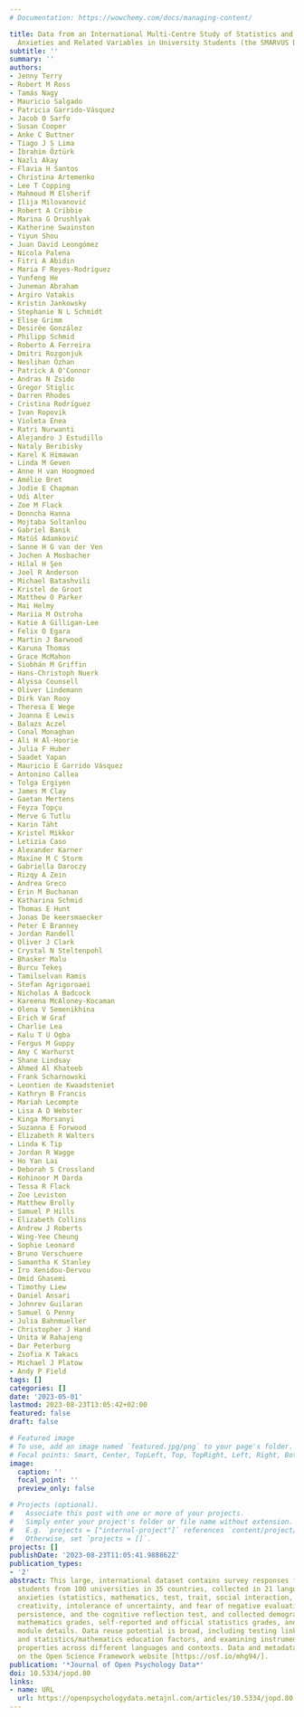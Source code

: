 ```yaml
---
# Documentation: https://wowchemy.com/docs/managing-content/

title: Data from an International Multi-Centre Study of Statistics and Mathematics
  Anxieties and Related Variables in University Students (the SMARVUS Dataset)
subtitle: ''
summary: ''
authors:
- Jenny Terry
- Robert M Ross
- Tamás Nagy
- Mauricio Salgado
- Patricia Garrido-Vásquez
- Jacob O Sarfo
- Susan Cooper
- Anke C Buttner
- Tiago J S Lima
- İbrahim Öztürk
- Nazlı Akay
- Flavia H Santos
- Christina Artemenko
- Lee T Copping
- Mahmoud M Elsherif
- Ilija Milovanović
- Robert A Cribbie
- Marina G Drushlyak
- Katherine Swainston
- Yiyun Shou
- Juan David Leongómez
- Nicola Palena
- Fitri A Abidin
- Maria F Reyes-Rodríguez
- Yunfeng He
- Juneman Abraham
- Argiro Vatakis
- Kristin Jankowsky
- Stephanie N L Schmidt
- Elise Grimm
- Desirée González
- Philipp Schmid
- Roberto A Ferreira
- Dmitri Rozgonjuk
- Neslihan Özhan
- Patrick A O'Connor
- Andras N Zsido
- Gregor Stiglic
- Darren Rhodes
- Cristina Rodríguez
- Ivan Ropovik
- Violeta Enea
- Ratri Nurwanti
- Alejandro J Estudillo
- Nataly Beribisky
- Karel K Himawan
- Linda M Geven
- Anne H van Hoogmoed
- Amélie Bret
- Jodie E Chapman
- Udi Alter
- Zoe M Flack
- Donncha Hanna
- Mojtaba Soltanlou
- Gabriel Banik
- Matúš Adamkovič
- Sanne H G van der Ven
- Jochen A Mosbacher
- Hilal H Şen
- Joel R Anderson
- Michael Batashvili
- Kristel de Groot
- Matthew O Parker
- Mai Helmy
- Mariia M Ostroha
- Katie A Gilligan-Lee
- Felix O Egara
- Martin J Barwood
- Karuna Thomas
- Grace McMahon
- Siobhán M Griffin
- Hans-Christoph Nuerk
- Alyssa Counsell
- Oliver Lindemann
- Dirk Van Rooy
- Theresa E Wege
- Joanna E Lewis
- Balazs Aczel
- Conal Monaghan
- Ali H Al-Hoorie
- Julia F Huber
- Saadet Yapan
- Mauricio E Garrido Vásquez
- Antonino Callea
- Tolga Ergiyen
- James M Clay
- Gaetan Mertens
- Feyza Topçu
- Merve G Tutlu
- Karin Täht
- Kristel Mikkor
- Letizia Caso
- Alexander Karner
- Maxine M C Storm
- Gabriella Daroczy
- Rizqy A Zein
- Andrea Greco
- Erin M Buchanan
- Katharina Schmid
- Thomas E Hunt
- Jonas De keersmaecker
- Peter E Branney
- Jordan Randell
- Oliver J Clark
- Crystal N Steltenpohl
- Bhasker Malu
- Burcu Tekeş
- Tamilselvan Ramis
- Stefan Agrigoroaei
- Nicholas A Badcock
- Kareena McAloney-Kocaman
- Olena V Semenikhina
- Erich W Graf
- Charlie Lea
- Kalu T U Ogba
- Fergus M Guppy
- Amy C Warhurst
- Shane Lindsay
- Ahmed Al Khateeb
- Frank Scharnowski
- Leontien de Kwaadsteniet
- Kathryn B Francis
- Mariah Lecompte
- Lisa A D Webster
- Kinga Morsanyi
- Suzanna E Forwood
- Elizabeth R Walters
- Linda K Tip
- Jordan R Wagge
- Ho Yan Lai
- Deborah S Crossland
- Kohinoor M Darda
- Tessa R Flack
- Zoe Leviston
- Matthew Brolly
- Samuel P Hills
- Elizabeth Collins
- Andrew J Roberts
- Wing-Yee Cheung
- Sophie Leonard
- Bruno Verschuere
- Samantha K Stanley
- Iro Xenidou-Dervou
- Omid Ghasemi
- Timothy Liew
- Daniel Ansari
- Johnrev Guilaran
- Samuel G Penny
- Julia Bahnmueller
- Christopher J Hand
- Unita W Rahajeng
- Dar Peterburg
- Zsofia K Takacs
- Michael J Platow
- Andy P Field
tags: []
categories: []
date: '2023-05-01'
lastmod: 2023-08-23T13:05:42+02:00
featured: false
draft: false

# Featured image
# To use, add an image named `featured.jpg/png` to your page's folder.
# Focal points: Smart, Center, TopLeft, Top, TopRight, Left, Right, BottomLeft, Bottom, BottomRight.
image:
  caption: ''
  focal_point: ''
  preview_only: false

# Projects (optional).
#   Associate this post with one or more of your projects.
#   Simply enter your project's folder or file name without extension.
#   E.g. `projects = ["internal-project"]` references `content/project/deep-learning/index.md`.
#   Otherwise, set `projects = []`.
projects: []
publishDate: '2023-08-23T11:05:41.988862Z'
publication_types:
- '2'
abstract: This large, international dataset contains survey responses from N = 12,570
  students from 100 universities in 35 countries, collected in 21 languages. We measured
  anxieties (statistics, mathematics, test, trait, social interaction, performance,
  creativity, intolerance of uncertainty, and fear of negative evaluation), self-efficacy,
  persistence, and the cognitive reflection test, and collected demographics, previous
  mathematics grades, self-reported and official statistics grades, and statistics
  module details. Data reuse potential is broad, including testing links between anxieties
  and statistics/mathematics education factors, and examining instruments' psychometric
  properties across different languages and contexts. Data and metadata are stored
  on the Open Science Framework website [https://osf.io/mhg94/].
publication: '*Journal of Open Psychology Data*'
doi: 10.5334/jopd.80
links:
- name: URL
  url: https://openpsychologydata.metajnl.com/articles/10.5334/jopd.80
---
```

